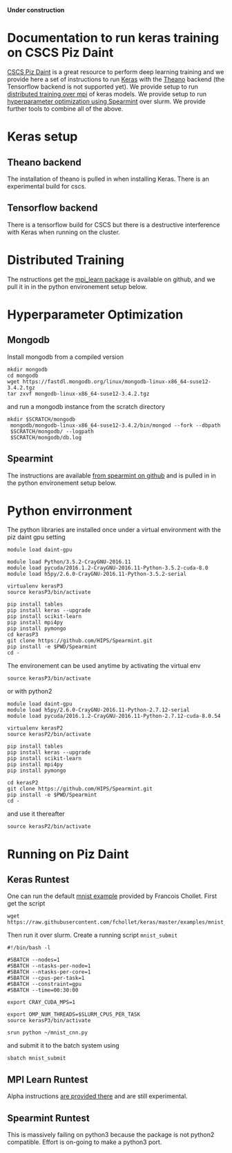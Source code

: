 __Under construction__

# Documentation to run keras training on CSCS Piz Daint
[CSCS Piz Daint](http://user.cscs.ch/computing_systems/piz_daint/index.html)
is a great resource to perform deep learning training and we provide here a
set of instructions to run [Keras](https://keras.io/) with the
[Theano](https://github.com/Theano/Theano) backend (the Tensorflow backend is
not supported yet).
We provide setup to run [distributed training over
mpi](https://github.com/duanders/mpi_learn) of keras models.
We provide setup to run [hyperparameter optimization using
Spearmint](https://github.com/HIPS/Spearmint) over slurm.
We provide further tools to combine all of the above.

# Keras setup
## Theano backend

The installation of theano is pulled in when installing Keras. There is an
experimental build for cscs.

## Tensorflow backend 

There is a tensorflow build for CSCS but there is a destructive interference
with Keras when running on the cluster.

# Distributed Training
The nstructions get the [mpi_learn
package](https://github.com/duanders/mpi_learn) is available on github, and we
pull it in in the python environement setup below.

# Hyperparameter Optimization

## Mongodb 

Install mongodb from a compiled version
```
mkdir mongodb
cd mongodb
wget https://fastdl.mongodb.org/linux/mongodb-linux-x86_64-suse12-3.4.2.tgz
tar zxvf mongodb-linux-x86_64-suse12-3.4.2.tgz

```

and run a mongodb instance from the scratch directory

```
mkdir $SCRATCH/mongodb
 mongodb/mongodb-linux-x86_64-suse12-3.4.2/bin/mongod --fork --dbpath
 $SCRATCH/mongodb/ --logpath
 $SCRATCH/mongodb/db.log
```
## Spearmint

The instructions are available [from spearmint on
github](https://github.com/HIPS/Spearmint) and is pulled in in the python
environement setup below.


# Python envirronment

The python libraries are installed once under a virtual environment with the piz daint gpu setting
```
module load daint-gpu

module load Python/3.5.2-CrayGNU-2016.11
module load pycuda/2016.1.2-CrayGNU-2016.11-Python-3.5.2-cuda-8.0
module load h5py/2.6.0-CrayGNU-2016.11-Python-3.5.2-serial

virtualenv kerasP3
source kerasP3/bin/activate

pip install tables
pip install keras --upgrade
pip install scikit-learn
pip install mpi4py
pip install pymongo
cd kerasP3
git clone https://github.com/HIPS/Spearmint.git
pip install -e $PWD/Spearmint
cd -
```

The environement can be used anytime by activating the virtual env
```
source kerasP3/bin/activate
```
or with python2

```
module load daint-gpu
module load h5py/2.6.0-CrayGNU-2016.11-Python-2.7.12-serial
module load pycuda/2016.1.2-CrayGNU-2016.11-Python-2.7.12-cuda-8.0.54

virtualenv kerasP2
source kerasP2/bin/activate

pip install tables
pip install keras --upgrade
pip install scikit-learn
pip install mpi4py
pip install pymongo

cd kerasP2
git clone https://github.com/HIPS/Spearmint.git
pip install -e $PWD/Spearmint
cd -
```

and use it thereafter

```
source kerasP2/bin/activate
```


# Running on Piz Daint
## Keras Runtest
One can run the default [mnist example]() provided by Francois Chollet.
First get the script
```
wget https://raw.githubusercontent.com/fchollet/keras/master/examples/mnist_cnn.py
```
Then run it over slurm. Create a running script `mnist_submit`
```
#!/bin/bash -l

#SBATCH --nodes=1
#SBATCH --ntasks-per-node=1
#SBATCH --ntasks-per-core=1
#SBATCH --cpus-per-task=1
#SBATCH --constraint=gpu
#SBATCH --time=00:30:00

export CRAY_CUDA_MPS=1

export OMP_NUM_THREADS=$SLURM_CPUS_PER_TASK
source kerasP3/bin/activate

srun python ~/mnist_cnn.py
```

and submit it to the batch system using
```
sbatch mnist_submit
```

## MPI Learn Runtest

Alpha instructions [are provided
there](https://github.com/vlimant/mpi-learn-benchmark) and are still experimental.

## Spearmint Runtest

This is massively failing on python3 because the package is not python2
compatible.
Effort is on-going to make a python3 port.
